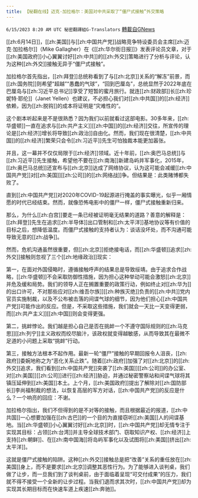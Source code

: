 ```yaml
---
title: 【秘翻在线】迈克·加拉格尔：美国对中共采取了“僵尸式接触”外交策略
---
```

`6/15/2023 8:20 AM UTC 秘密翻譯組G-Translators` [轉載自GNews](https://gnews.org/articles/1385234)

[[zh:6月14日]]，[[zh:美国]]与[[zh:中国共产党]]战略竞争特设委员会主席[[zh:迈克·加拉格尔]]（Mike Gallagher）在《[[zh:华尔街日报]]》发表评论员文章，对于[[zh:美国政府]]小心翼翼讨好[[zh:中共]]的[[zh:外交]]策略进行了分析与评论，认为这种[[zh:外交]]接触无异于“僵尸式接触”。

加拉格尔首先指出，[[zh:拜登]]总统称看到了与[[zh:北京]]关系的“解冻”前景，而[[zh:国务院]]则希望“超越”“愚蠢的气球”，“回到巴厘岛”，总统显然于2022年底在巴厘岛与[[zh:习近平总书记]]享受了短暂的蜜月旅行。就连[[zh:财政部]]长[[zh:珍妮特·耶伦]]（Janet Yellen）也建议，不必担心我们对[[zh:中共国]]的[[zh:经济]]依赖，因为[[zh:脱钩]]的成本将证明是“灾难性的”。

这个剧本听起来是不是很熟悉？因为我们以前就看过这部电影。30多年来，[[zh:华盛顿]]一直在追求与[[zh:共产主义]][[zh:中国]]的[[zh:经济]]交往，所宣传的理论是[[zh:经济]]增长将导致[[zh:政治]]自由化。然而，我们现在很清楚，[[zh:中共国]]的[[zh:经济]]繁荣只会令[[zh:习近平]]先生可怕独裁本能更加嚣张。

并且，这一幕并不仅仅局限于[[zh:经济]]领域。近十年前，[[zh:奥巴马总统]]与[[zh:习近平]]先生接触，希望他不要在[[zh:南海]]新建岛屿并军事化，2015年，[[zh:奥巴马总统]]还宣布与[[zh:北京]]达成了网络协议，认为这可能会减缓[[zh:中国共产党]]对[[zh:美国]][[zh:公司]]的[[zh:网络战]]争。但结果是：此类赌博都失败了。

直到[[zh:中国共产党]]对2020年COVID-19起源进行掩盖的事实曝光，似乎一厢情愿的时代已经结束。然而，就像恐怖电影中的僵尸一样，僵尸式接触重新归来。

那么，为什么[[zh:白宫]]要走一条已经被证明毫无结果的道路？善意的解释是：[[zh:拜登]]先生在追求[[zh:半导体]]出口管制和[[zh:太平洋]]基地协议等有价值的目标之后，想降低温度。而僵尸式接触的支持者认为：谈话没坏处，而不沟通可能导致无意的[[zh:战争]]。

然而，危机沟通虽然很重要，但[[zh:北京]]拒绝接电话，而[[zh:华盛顿]]追求[[zh:外交]]接触则忽视了三个[[zh:地缘政治]]现实：

第一，在面对外国侵略时，遵循接触呼声的结果总是导致绥靖。由于追求合作战略，[[zh:华盛顿]]不会采取防御性措施，因为担心这种举动可能会激怒[[zh:北京]]并危及缓和局势。我们的领导人正在搁置重要的政策行动，例如终止对[[zh:华为]]的出口许可，不对那些应对[[zh:维吾尔族]][[zh:种族灭绝]]负责的[[zh:中共]]党内官员实施制裁，以及不公布被击落的间谍气球的细节，因为他们担心[[zh:中国共产党]]可能作出的反应。但是，不采取这些措施，我们就会一天比一天变得更弱，而[[zh:共产主义]][[zh:中国]]则会变得更强。

第二，挑衅悖论。我们越是担心自己是否在挑衅一个不遵守国际规则的[[zh:马克思]][[zh:列宁]]主义政权而绞尽脑汁，该政权就变得越敏感，从而导致其在最微不足道的小问题上采取“挑衅”行动。

第三，接触方法根本不起作用。最新一轮“僵尸”接触的早期回报令人沮丧，[[zh:政府]]委婉地称之为“恶化关系止跌”。随着[[zh:政府]]加强了对[[zh:北京]]的[[zh:外交]]追求，我们看到[[zh:中国共产党]]突袭了[[zh:美国]][[zh:公司]]的办公室、对[[zh:美国]][[zh:公司]]进行[[zh:经济]]胁迫，并通过秘密警察站和间谍气球将其镇压延伸到[[zh:美国]]本土。上个月，[[zh:美国政府]]提出了解除对[[zh:国防部长]]李尚福制裁的想法，以恢复高层的军方对话，[[zh:中国共产党]]的反应是什么？一个响亮的回应：不谢。

加拉格尔指出，我们不但得到的是不对等的接触，而且根据最近的报道，[[zh:中共国]]一心想要加强在[[zh:古巴]]的一个目的为直接窃听[[zh:美国]]人的间谍基地。当[[zh:华盛顿]]小心翼翼讨好[[zh:北京]]时，[[zh:中国共产党]]却无情专注于实现其目标：占领[[zh:台湾]]并主导全球技术部门、窃取知识产权、[[zh:经济]]上支持[[zh:朝鲜]]、在[[zh:南中国海]]将岛屿军事化以及试图将[[zh:美国]]挤出[[zh:太平洋]]。

这就是僵尸式接触的陷阱。这种[[zh:外交]]接触总是把“改善”关系的重任放在[[zh:美国]]身上，而不是要求[[zh:北京]]调整其恶性行为。为了能够进入谈判桌，我们做了让步，而一旦我们到了谈判桌前，由于面临着呈现“可交付成果”的压力，我们就不得不接受一个全新的让步过程。当我们退而求其次时，[[zh:中国共产党]]却为实现其长期目标而在快速车道上疾速[[zh:奔驰]]。
